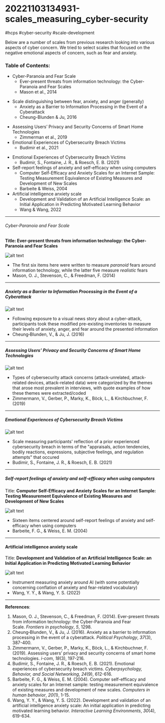 # 20221103134931-scales_measuring_cyber-security
#hcps #cyber-security #scale-development 

Below are a number of scales from previous research looking into various aspects of cyber concern. We tried to select scales that focused on the negative emotional aspects of concern, such as fear and anxiety.

### Table of Contents:
- Cyber-Paranoia and Fear Scale
	* Ever-present threats from information technology: the Cyber-Paranoia and Fear Scales
	* Mason et al., 2014
* Scale distinguishing between fear, anxiety, and anger (generally)
	- Anxiety as a Barrier to Information Processing in the Event of a Cyberattack
	* Cheung-Blunden & Ju, 2016
- Assessing Users’ Privacy and Security Concerns of Smart Home Technologies
	* Zimmerman et al., 2019
- Emotional Experiences of Cybersecurity Breach Victims
	* Budimir et al., 2021
* Emotional Experiences of Cybersecurity Breach Victims
	*  Budimir, S., Fontaine, J. R., & Roesch, E. B. (2021)
*  Self-report feelings of anxiety and self-efficacy when using computers
	- Computer Self-Efficacy and Anxiety Scales for an Internet Sample: Testing Measurement Equivalence of Existing Measures and Development of New Scales
	* Barbeite & Weiss, 2004
* Artificial intelligence anxiety scale
	- Development and Validation of an Artificial Intelligence Scale: an Initial Application in Predicting Motivated Learning Behavior
	* Wang & Wang, 2022

----------------------------------------------------------------
###### Cyber-Paranoia and Fear Scale

**Title: Ever-present threats from information technology: the Cyber-Paranoia and Fear Scales**

![alt text](cyber_paranoia_fear_scale.jpg)
- The first six items here were written to measure *paranoid* fears around information technology, while the latter five measure *realistic* fears
- Mason, O. J., Stevenson, C., & Freedman, F. (2014)
----------------------------------------------------------------
##### Anxiety as a Barrier to Information Processing in the Event of a Cyberattack

![alt text](emotions_around_cyber-attack_scale.jpg)
- Following exposure to a visual news story about a cyber-attack, participants took these modified pre-existing inventories to measure their levels of anxiety, anger, and fear around the presented information
- Cheung‐Blunden, V., & Ju, J. (2016)
----------------------------------------------------------------
##### Assessing Users’ Privacy and Security Concerns of Smart Home Technologies

![alt text](privacy_&_security_concerns_of_smart_home_tech_scale.jpg)
- Types of cybersecurity attack concerns (attack-unrelated, attack-related devices, attack-related data) were categorized by the themes that arose most prevalent in interviews, with quote examples of how these themes were extracted/coded
- Zimmermann, V., Gerber, P., Marky, K., Böck, L., & Kirchbuchner, F. (2019)
----------------------------------------------------------------
##### Emotional Experiences of Cybersecurity Breach Victims

![alt text](emotions_following_cyber-security_breach_scale.jpg)
- Scale measuring participants' reflection of a prior experienced cybersecurity breach in terms of the "appraisals, action tendencies, bodily reactions, expressions, subjective feelings, and regulation attempts" that occured
- Budimir, S., Fontaine, J. R., & Roesch, E. B. (2021)
----------------------------------------------------------------
##### Self-report feelings of anxiety and self-efficacy when using computers
Title: **Computer Self-Efficacy and Anxiety Scales for an Internet Sample: Testing Measurement Equivalence of Existing Measures and Development of New Scales**

![alt text](computer_self_efficacy_&_anxiety_scale.jpg)
- Sixteen items centered around self-report feelings of anxiety and self-efficacy when using computers
-  Barbeite, F. G., & Weiss, E. M. (2004)
----------------------------------------------------------------
#### Artificial intelligence anxiety scale
Title: **Development and Validation of an Artificial Intelligence Scale: an Initial Application in Predicting Motivated Learning Behavior**

![alt text](AI_anxiety_scale.jpg)
- Instrument measuring anxiety around AI (with some potentially concerning conflation of anxiety and fear-related vocabulary)
- Wang, Y. Y., & Wang, Y. S. (2022)
----------------------------------------------------------------

**References**:
1. Mason, O. J., Stevenson, C., & Freedman, F. (2014). Ever-present threats from information technology: the Cyber-Paranoia and Fear Scale. _Frontiers in psychology_, _5_, 1298.
2. Cheung‐Blunden, V., & Ju, J. (2016). Anxiety as a barrier to information processing in the event of a cyberattack. _Political Psychology_, _37_(3), 387-400.
3. Zimmermann, V., Gerber, P., Marky, K., Böck, L., & Kirchbuchner, F. (2019). Assessing users’ privacy and security concerns of smart home technologies. _i-com_, _18_(3), 197-216.
4. Budimir, S., Fontaine, J. R., & Roesch, E. B. (2021). Emotional experiences of cybersecurity breach victims. _Cyberpsychology, Behavior, and Social Networking_, _24_(9), 612-616.
5. Barbeite, F. G., & Weiss, E. M. (2004). Computer self-efficacy and anxiety scales for an Internet sample: testing measurement equivalence of existing measures and development of new scales. _Computers in human behavior_, _20_(1), 1-15.
6. Wang, Y. Y., & Wang, Y. S. (2022). Development and validation of an artificial intelligence anxiety scale: An initial application in predicting motivated learning behavior. _Interactive Learning Environments_, _30_(4), 619-634.